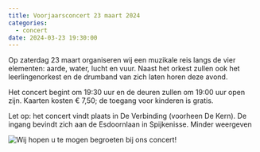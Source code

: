 ```yaml
---
title: Voorjaarsconcert 23 maart 2024
categories:
  - concert
date: 2024-03-23 19:30:00
---
```


Op zaterdag 23 maart organiseren wij een muzikale reis langs de vier elementen: aarde, water, lucht en vuur. Naast het orkest zullen ook het leerlingenorkest en de drumband van zich laten horen deze avond.

Het concert begint om 19:30 uur en de deuren zullen om 19:00 uur open zijn. Kaarten kosten € 7,50; de toegang voor kinderen is gratis.

Let op: het concert vindt plaats in De Verbinding (voorheen De Kern). De ingang bevindt zich aan de Esdoornlaan in Spijkenisse. Minder weergeven


![Wij hopen u te mogen begroeten bij ons concert!](/images/voorjaarsconcert-2024.jpg)
